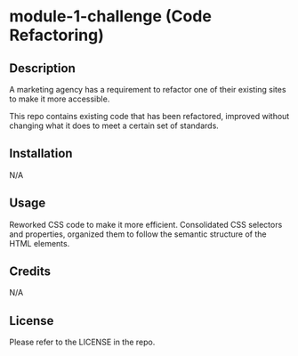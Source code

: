 # module-1-challenge (Code Refactoring)
## Description


A marketing agency has a requirement to refactor one of their existing sites to make it more accessible.

This repo contains existing code that has been refactored, improved without changing what it does to meet a certain set of standards.

## Installation

N/A

## Usage

Reworked CSS code to make it more efficient. Consolidated CSS selectors and properties, organized them to follow the semantic structure of the HTML elements.


## Credits

N/A

## License

Please refer to the LICENSE in the repo.